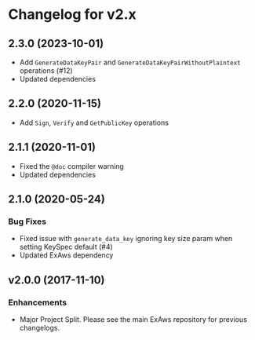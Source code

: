 # Changelog for v2.x

## 2.3.0 (2023-10-01)

  * Add `GenerateDataKeyPair` and `GenerateDataKeyPairWithoutPlaintext` operations (#12)
  * Updated dependencies

## 2.2.0 (2020-11-15)

  * Add `Sign`, `Verify` and `GetPublicKey` operations

## 2.1.1 (2020-11-01)

  * Fixed the `@doc` compiler warning
  * Updated dependencies

## 2.1.0 (2020-05-24)

### Bug Fixes

  * Fixed issue with `generate_data_key` ignoring key size param when setting KeySpec default (#4)
  * Updated ExAws dependency 

## v2.0.0 (2017-11-10)

### Enhancements

  * Major Project Split. Please see the main ExAws repository for previous changelogs.
